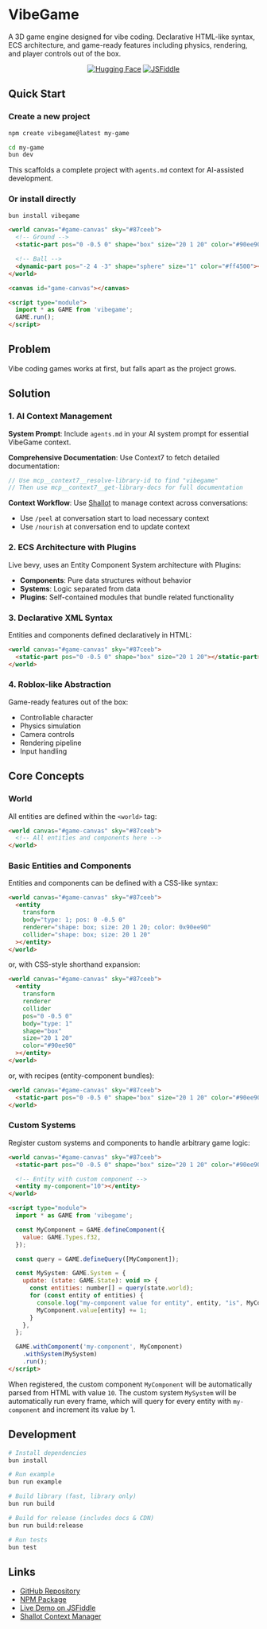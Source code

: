 # VibeGame

A 3D game engine designed for vibe coding. Declarative HTML-like syntax, ECS architecture, and game-ready features including physics, rendering, and player controls out of the box.

<div align="center">

[![Hugging Face](https://img.shields.io/badge/%F0%9F%A4%97%20Hugging%20Face-Spaces-blue)](https://huggingface.co/spaces/dylanebert/VibeGame)
[![JSFiddle](https://img.shields.io/badge/JSFiddle-Try%20It-blue)](https://jsfiddle.net/keLsxh5t/)

</div>

## Quick Start

### Create a new project

```bash
npm create vibegame@latest my-game

cd my-game
bun dev
```

This scaffolds a complete project with `agents.md` context for AI-assisted development.

### Or install directly

```bash
bun install vibegame
```

```html
<world canvas="#game-canvas" sky="#87ceeb">
  <!-- Ground -->
  <static-part pos="0 -0.5 0" shape="box" size="20 1 20" color="#90ee90"></static-part>

  <!-- Ball -->
  <dynamic-part pos="-2 4 -3" shape="sphere" size="1" color="#ff4500"></dynamic-part>
</world>

<canvas id="game-canvas"></canvas>

<script type="module">
  import * as GAME from 'vibegame';
  GAME.run();
</script>
```

## Problem

Vibe coding games works at first, but falls apart as the project grows.

## Solution

### 1. AI Context Management

**System Prompt**: Include `agents.md` in your AI system prompt for essential VibeGame context.

**Comprehensive Documentation**: Use Context7 to fetch detailed documentation:
```typescript
// Use mcp__context7__resolve-library-id to find "vibegame"
// Then use mcp__context7__get-library-docs for full documentation
```

**Context Workflow**: Use [Shallot](https://github.com/dylanebert/shallot) to manage context across conversations:
- Use `/peel` at conversation start to load necessary context
- Use `/nourish` at conversation end to update context

### 2. ECS Architecture with Plugins

Live bevy, uses an Entity Component System architecture with Plugins:

- **Components**: Pure data structures without behavior
- **Systems**: Logic separated from data
- **Plugins**: Self-contained modules that bundle related functionality

### 3. Declarative XML Syntax

Entities and components defined declaratively in HTML:

```html
<world canvas="#game-canvas" sky="#87ceeb">
  <static-part pos="0 -0.5 0" shape="box" size="20 1 20"></static-part>
</world>
```

### 4. Roblox-like Abstraction

Game-ready features out of the box:

- Controllable character
- Physics simulation
- Camera controls
- Rendering pipeline
- Input handling

## Core Concepts

### World

All entities are defined within the `<world>` tag:

```html
<world canvas="#game-canvas" sky="#87ceeb">
  <!-- All entities and components here -->
</world>
```

### Basic Entities and Components

Entities and components can be defined with a CSS-like syntax:

```html
<world canvas="#game-canvas" sky="#87ceeb">
  <entity
    transform
    body="type: 1; pos: 0 -0.5 0"
    renderer="shape: box; size: 20 1 20; color: 0x90ee90"
    collider="shape: box; size: 20 1 20"
  ></entity>
</world>
```

or, with CSS-style shorthand expansion:

```html
<world canvas="#game-canvas" sky="#87ceeb">
  <entity
    transform
    renderer
    collider
    pos="0 -0.5 0"
    body="type: 1"
    shape="box"
    size="20 1 20"
    color="#90ee90"
  ></entity>
</world>
```

or, with recipes (entity-component bundles):

```html
<world canvas="#game-canvas" sky="#87ceeb">
  <static-part pos="0 -0.5 0" shape="box" size="20 1 20" color="#90ee90"></static-part>
</world>
```

### Custom Systems

Register custom systems and components to handle arbitrary game logic:

```html
<world canvas="#game-canvas" sky="#87ceeb">
  <static-part pos="0 -0.5 0" shape="box" size="20 1 20" color="#90ee90"></static-part>

  <!-- Entity with custom component -->
  <entity my-component="10"></entity>
</world>

<script type="module">
  import * as GAME from 'vibegame';

  const MyComponent = GAME.defineComponent({
    value: GAME.Types.f32,
  });

  const query = GAME.defineQuery([MyComponent]);

  const MySystem: GAME.System = {
    update: (state: GAME.State): void => {
      const entities: number[] = query(state.world);
      for (const entity of entities) {
        console.log("my-component value for entity", entity, "is", MyComponent.value[entity]);
        MyComponent.value[entity] += 1;
      }
    },
  };

  GAME.withComponent('my-component', MyComponent)
    .withSystem(MySystem)
    .run();
</script>
```

When registered, the custom component `MyComponent` will be automatically parsed from HTML with value `10`. The custom system `MySystem` will be automatically run every frame, which will query for every entity with `my-component` and increment its value by 1.

## Development

```bash
# Install dependencies
bun install

# Run example
bun run example

# Build library (fast, library only)
bun run build

# Build for release (includes docs & CDN)
bun run build:release

# Run tests
bun test
```

## Links

- [GitHub Repository](https://github.com/dylanebert/vibegame)
- [NPM Package](https://www.npmjs.com/package/vibegame)
- [Live Demo on JSFiddle](https://jsfiddle.net/zhLtd6e2/6/)
- [Shallot Context Manager](https://github.com/dylanebert/shallot)
